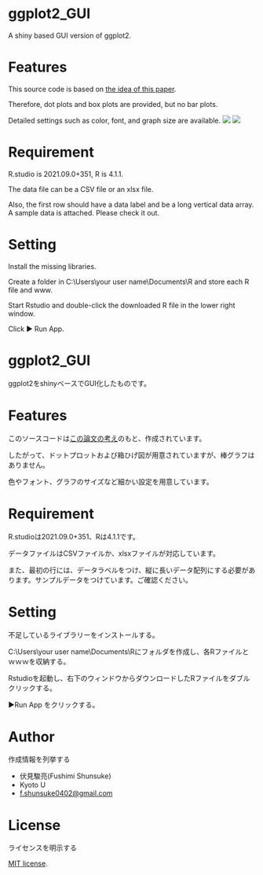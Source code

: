 # ggplot2_GUI

A shiny based GUI version of ggplot2.

# Features

This source code is based on [the idea of this paper](https://www.ahajournals.org/doi/full/10.1161/CIRCULATIONAHA.118.037777).

Therefore, dot plots and box plots are provided, but no bar plots.

Detailed settings such as color, font, and graph size are available.
![](https://user-images.githubusercontent.com/60542816/139782310-db2d0282-ab8c-46c5-a68a-a43b2f01cee4.png) ![](https://user-images.githubusercontent.com/60542816/139782345-d69d8e7a-3a04-4177-8c0e-9f320fc843f6.png)

# Requirement

R.studio is 2021.09.0+351, R is 4.1.1.

The data file can be a CSV file or an xlsx file.

Also, the first row should have a data label and be a long vertical data array. A sample data is attached. Please check it out.

# Setting

Install the missing libraries.

Create a folder in C:\Users\your user name\Documents\R and store each R file and www.

Start Rstudio and double-click the downloaded R file in the lower right window.

Click ▶ Run App.



# ggplot2_GUI

ggplot2をshinyベースでGUI化したものです。

# Features

このソースコードは[この論文の考え](https://www.ahajournals.org/doi/full/10.1161/CIRCULATIONAHA.118.037777)のもと、作成されています。

したがって、ドットプロットおよび箱ひげ図が用意されていますが、棒グラフはありません。

色やフォント、グラフのサイズなど細かい設定を用意しています。

# Requirement

R.studioは2021.09.0+351、Rは4.1.1です。

データファイルはCSVファイルか、xlsxファイルが対応しています。

また、最初の行には、データラベルをつけ、縦に長いデータ配列にする必要があります。サンプルデータをつけています。ご確認ください。

# Setting

不足しているライブラリーをインストールする。

C:\Users\your user name\Documents\Rにフォルダを作成し、各Rファイルとｗｗｗを収納する。

Rstudioを起動し、右下のウィンドウからダウンロードしたRファイルをダブルクリックする。

▶Run App をクリックする。

# Author

作成情報を列挙する

* 伏見駿亮(Fushimi Shunsuke)
* Kyoto U
* f.shunsuke0402@gmail.com

# License
ライセンスを明示する

[MIT license](https://en.wikipedia.org/wiki/MIT_License).
